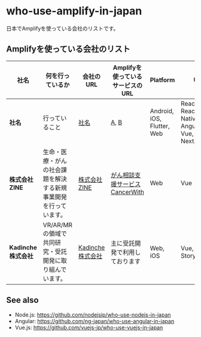 # who-use-amplify-in-japan
日本でAmplifyを使っている会社のリストです。

## Amplifyを使っている会社のリスト

社名 | 何を行っているか | 会社のURL  | Amplifyを使っているサービスのURL | Platform | UI 
------------ | ------- | ------- | ------- | ------- | ------- 
**社名** | 行っていること | [社名](https://example.com) | [A](https://example.com), [B](https://example.com) | Android, iOS, Flutter, Web | React, React Native, Angular, Vue, Ionic, Next.js
**株式会社ZINE** | 生命・医療・がんの社会課題を解決する新規事業開発を行っています。 | [株式会社ZINE](https://zineinc.co.jp/) | [がん相談支援サービス CancerWith](https://cancerwith.com/) | Web | Vue
**Kadinche株式会社** | VR/AR/MR の領域で共同研究・受託開発に取り組んでいます。 | [Kadinche株式会社](https://kadinche.com/) | 主に受託開発で利用しております | Web, iOS | Vue, Storyboard

## See also
+ Node.js: https://github.com/nodejsjp/who-use-nodejs-in-japan
+ Angular: https://github.com/ng-japan/who-use-angular-in-japan
+ Vue.js: https://github.com/vuejs-jp/who-use-vuejs-in-japan
